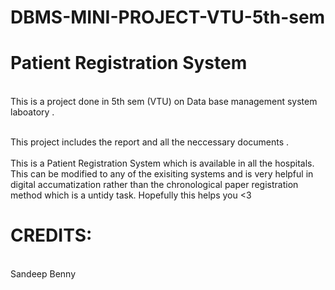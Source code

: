 # DBMS-MINI-PROJECT-VTU-5th-sem
<h1>Patient Registration System</h1> 
<br>This is a project done in 5th sem (VTU) on Data base management system laboatory .</br> 
<p><br>This project includes the report and all the neccessary documents .</br>
<br>This is a Patient Registration System which is available in all the hospitals. This can be modified to any of the exisiting systems and is very helpful in digital accumatization rather than the chronological paper registration method which is a untidy task. Hopefully this helps you &lt;3 </br>
<footer>
<h1> CREDITS:</h1>
<br>Sandeep Benny </br>
